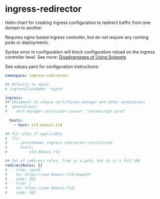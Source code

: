 # ingress-redirector
Helm chart for creating ingress configuration to redirect traffic from one domain to another

Requires nginx based ingress controller, but do not require any running pods or deployments.

Syntax error in configuration will block configuration reload on the ingress controller level. See more: [Disadvantages of Using Snippets](https://docs.nginx.com/nginx-ingress-controller/configuration/ingress-resources/advanced-configuration-with-snippets/#disadvantages-of-using-snippets)

See values.yaml for configuration instructions:

```yaml
namespace: ingress-redirector

## Defaults to nginx
# ingressClassName: "nginx"

ingress:
## Uncomment to choose certificate manager and other annotations
#  annotations:
#    cert-manager.io/cluster-issuer: "letsencrypt-prod"
 
  hosts:
    - host: old-domain.tld

## TLS rules if applicable
#  tls:
#    - secretName: ingress-redirector-certificate
#      hosts:
#        - old-domain.tld

## Set of redirect rules, from is a path, but to is a full URL
redirectRules: []
#  - from: /path
#    to: https://new-domain.tld/newpath
#    code: 301
#  - from: /
#    to: https://new-domain.tld/
#    code: 302

```